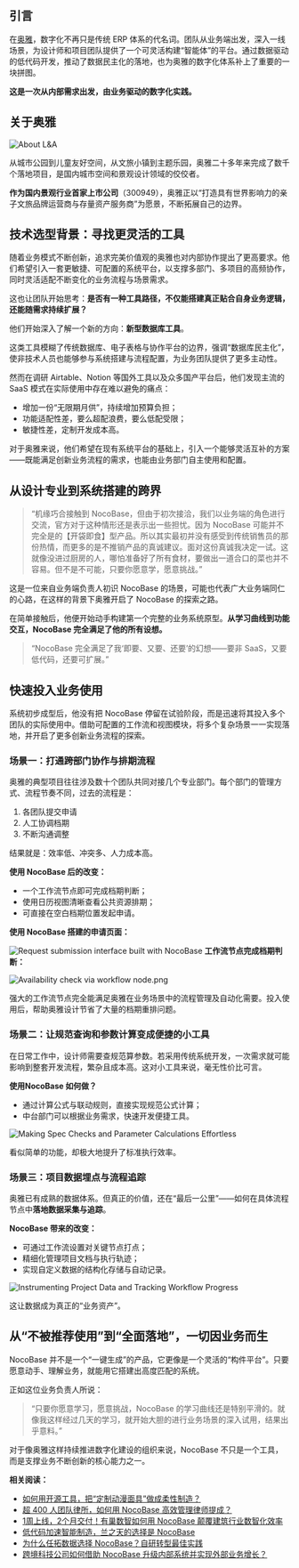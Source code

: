 ## 引言

在[奥雅](https://www.aoya-hk.com/)，数字化不再只是传统 ERP 体系的代名词。团队从业务端出发，深入一线场景，为设计师和项目团队提供了一个可灵活构建“智能体”的平台。通过数据驱动的低代码开发，推动了数据民主化的落地，也为奥雅的数字化体系补上了重要的一块拼图。

**这是一次从内部需求出发，由业务驱动的数字化实践。**

## 关于奥雅

![About L&A](https://static-docs.nocobase.com/2413a60f62292fbaa52ab04ff1c504bb.JPEG)

从城市公园到儿童友好空间，从文旅小镇到主题乐园，奥雅二十多年来完成了数千个落地项目，是国内城市空间和景观设计领域的佼佼者。

**作为国内景观行业首家上市公司**（300949），奥雅正以“打造具有世界影响力的亲子文旅品牌运营商与存量资产服务商”为愿景，不断拓展自己的边界。

## 技术选型背景：寻找更灵活的工具

随着业务模式不断创新，追求完美价值观的奥雅也对内部协作提出了更高要求。他们希望引入一套更敏捷、可配置的系统平台，以支撑多部门、多项目的高频协作，同时灵活适配不断变化的业务流程与场景需求。

这也让团队开始思考：**是否有一种工具路径，不仅能搭建真正贴合自身业务逻辑，还能随需求持续扩展？**

他们开始深入了解一个新的方向：**新型数据库工具**。

这类工具模糊了传统数据库、电子表格与协作平台的边界，强调“数据库民主化”，使非技术人员也能够参与系统搭建与流程配置，为业务团队提供了更多主动性。

然而在调研 Airtable、Notion 等国外工具以及众多国产平台后，他们发现主流的 SaaS 模式在实际使用中存在难以避免的痛点：

* 增加一份“无限期月供”，持续增加预算负担；
* 功能适配性差，要么超配浪费，要么低配受限；
* 敏捷性差，定制开发成本高。

对于奥雅来说，他们希望在现有系统平台的基础上，引入一个能够灵活互补的方案——既能满足创新业务流程的需求，也能由业务部门自主使用和配置。

## 从设计专业到系统搭建的跨界

> “机缘巧合接触到 NocoBase，但由于初次接洽，我们以业务端的角色进行交流，官方对于这种情形还是表示出一些担忧。因为 NocoBase 可能并不完全是的【开袋即食】型产品。所以其实最初并没有感受到传统销售员的那份热情，而更多的是不推销产品的真诚建议。面对这份真诚我决定一试。这就像没进过厨房的人，哪怕准备好了所有食材，要做出一道合口的菜也并不容易。但不是不可能，只要你愿意学，愿意挑战。”

这是一位来自业务端负责人初识 NocoBase 的场景，可能也代表广大业务端同仁的心路，在这样的背景下奥雅开启了 NocoBase 的探索之路。

在简单接触后，他便开始动手构建第一个完整的业务系统原型。**从学习曲线到功能交互，NocoBase 完全满足了他的所有设想。**

> “NocoBase 完全满足了我‘即要、又要、还要’的幻想——要非 SaaS，又要低代码，还要可扩展。”

## 快速投入业务使用

系统初步成型后，他没有把 NocoBase 停留在试验阶段，而是迅速将其投入多个团队的实际使用中。借助可配置的工作流和视图模块，将多个复杂场景一一实现落地，并开启了更多创新业务流程的探索。

### 场景一：打通跨部门协作与排期流程

奥雅的典型项目往往涉及数十个团队共同对接几个专业部门。每个部门的管理方式、流程节奏不同，过去的流程是：

1. 各团队提交申请
2. 人工协调档期
3. 不断沟通调整

结果就是：效率低、冲突多、人力成本高。

**使用 NocoBase 后的改变：**

* 一个工作流节点即可完成档期判断；
* 使用日历视图清晰查看公共资源排期；
* 可直接在空白档期位置发起申请。

**使用 NocoBase 搭建的申请页面：**

![Request submission interface built with NocoBase](https://static-docs.nocobase.com/d4db8e384ad31529f8c73acafc5b1b15.PNG)
**工作流节点完成档期判断：**

![Availability check via workflow node.png](https://static-docs.nocobase.com/78409c6a8e11e55f4e294b2b01c758b7.png)

强大的工作流节点完全能满足奥雅在业务场景中的流程管理及自动化需要。投入使用后，帮助奥雅设计节省了大量的档期重排问题。

### 场景二：让规范查询和参数计算变成便捷的小工具

在日常工作中，设计师需要查规范算参数。若采用传统系统开发，一次需求就可能影响到整套开发流程，繁杂且成本高。这对小工具来说，毫无性价比可言。

**使用NocoBase 如何做？**

* 通过计算公式与联动规则，直接实现规范公式计算；
* 中台部门可以根据业务需求，快速开发便捷工具。

![Making Spec Checks and Parameter Calculations Effortless](https://static-docs.nocobase.com/51286b97b32bfa64877a9a76cc00d2ac.png)

看似简单的功能，却极大地提升了标准执行效率。

### 场景三：项目数据埋点与流程追踪

奥雅已有成熟的数据体系。但真正的价值，还在“最后一公里”——如何在具体流程节点中**落地数据采集与追踪**。

**NocoBase 带来的改变：**

* 可通过工作流设置对关键节点打点；
* 精细化管理项目文档与执行轨迹；
* 实现自定义数据的结构化存储与自动记录。

![Instrumenting Project Data and Tracking Workflow Progress](https://static-docs.nocobase.com/ed101b201f2f9d03f12f3b38deea48cf.png)

这让数据成为真正的“业务资产”。

## 从“不被推荐使用”到“全面落地”，一切因业务而生

NocoBase 并不是一个“一键生成”的产品，它更像是一个灵活的“构件平台”。只要愿意动手、理解业务，就能用它搭建出高度匹配的系统。

正如这位业务负责人所说：

> “只要你愿意学习，愿意挑战，NocoBase 的学习曲线还是特别平滑的。就像我这样经过几天的学习，就开始大胆的进行业务场景的深入试用，结果出乎意料。”

对于像奥雅这样持续推进数字化建设的组织来说，NocoBase 不只是一个工具，而是支撑业务不断创新的核心能力之一。

**相关阅读：**

* [如何用开源工具，把“定制动漫面具”做成柔性制造？](https://www.nocobase.com/cn/blog/kigland)
* [超 400 人团队律所，如何用 NocoBase 高效管理律师提成？](https://www.nocobase.com/cn/blog/how-400-lawyer-firm-streamlines-commission-management-with-nocobase)
* [1周上线，2个月交付！有巢数智如何用 NocoBase 颠覆建筑行业数智化效率](https://www.nocobase.com/cn/blog/rapid-development-with-nocobase)
* [低代码加速智能制造，兰之天的选择是 NocoBase](https://www.nocobase.com/cn/blog/Orchisky)
* [为什么任拓数据选择 NocoBase？自研转型最佳实践](https://www.nocobase.com/cn/blog/nint)
* [跨境科技公司如何借助 NocoBase 升级内部系统并实现外部业务增长？](https://www.nocobase.com/cn/blog/GemelSoft)
